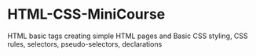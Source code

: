 # HTML-CSS-MiniCourse
HTML basic tags creating simple HTML pages and 
Basic CSS styling, CSS rules, selectors, pseudo-selectors, declarations
